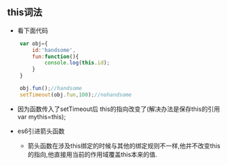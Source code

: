 ## this词法
- 看下面代码
```javascript
    var obj={
        id:'handsome',
        fun:function(){
            console.log(this.id);
        }
    }

    obj.fun();//handsome
    setTimeout(obj.fun,100);//nohandsome
```
- 因为函数传入了setTimeout后 this的指向改变了(解决办法是保存this的引用 var mythis=this);

- es6引进箭头函数
  - 箭头函数在涉及this绑定的时候与其他的绑定规则不一样,他并不改变this的指向,他直接用当前的作用域覆盖this本来的值.